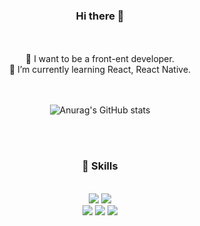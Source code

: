 <div align="center">

### Hi there 👋 

<br> <br>
🔮 I want to be a front-ent developer.  <br>
🌱 I’m currently learning React, React Native. <br> <br> <br>

<!--
**Jeehee77/Jeehee77** is a ✨ _special_ ✨ repository because its `README.md` (this file) appears on your GitHub profile.

Here are some ideas to get you started:

- 🔭 I’m currently working on ...
- 🌱 I’m currently learning ...
- 👯 I’m looking to collaborate on ...
- 🤔 I’m looking for help with ...
- 💬 Ask me about ...
- 📫 How to reach me: ...
- 😄 Pronouns: ...
- ⚡ Fun fact: ...
-->

![Anurag's GitHub stats](https://github-readme-stats.vercel.app/api?username=Jeehee77&show_icons=true&theme=buefy)

<br> <br>
### 🌟 Skills
<br />
<img src="https://img.shields.io/badge/JavaScript-F7DF1E?style=flat-square&logo=JavaScript&logoColor=white"/>
<img src="https://img.shields.io/badge/TypeScript-3178C6?style=flat-square&logo=TypeScript&logoColor=white"/> <br>
<img src="https://img.shields.io/badge/React-61DAFB?style=flat-square&logo=React&logoColor=white"/>
<img src="https://img.shields.io/badge/React Native-61DAFB?style=flat-square&logo=React&logoColor=white"/>
<img src="https://img.shields.io/badge/Styled Components-DB7093?style=flat-square&logo=StyledComponents&logoColor=white"/>
</div>

